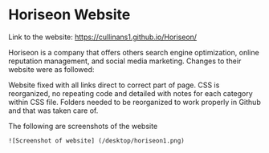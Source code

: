 # Horiseon Website

Link to the website: 
 https://cullinans1.github.io/Horiseon/

 Horiseon is a company that offers others search engine optimization, online reputation management, and social media marketing. Changes to their website were as followed:

 Website fixed with all links direct to correct part of page. CSS is reorganized, no repeating code and detailed with notes for each category within CSS file. Folders needed to be reorganized to work properly in Github and that was taken care of.

The following are screenshots of the website

    ![Screenshot of website] (/desktop/horiseon1.png)
